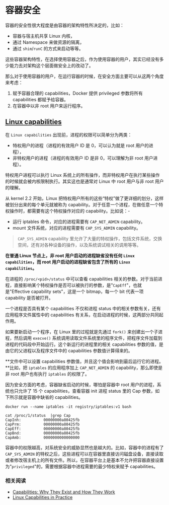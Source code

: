 # 容器安全

容器的安全性很大程度是由容器的架构特性所决定的，比如：

- 容器与宿主机共享 Linux 内核，
- 通过 Namespace 来做资源的隔离，
- 通过 `shim`/`runC` 的方式来启动等等。

这些容器架构特性，在选择使用容器之后，作为使用容器的用户，其实已经没有多少能力去对架构这个层面做安全上的改动了。

那么对于使用容器的用户，在运行容器的时候，在安全方面主要可以从这两个角度来考虑：

1. 赋予容器合理的 capabilities，Docker 提供 privileged 参数将所有 capabilities 都赋予给容器。
2. 在容器中以非 root 用户来运行程序。

## [Linux capabilities](https://man7.org/linux/man-pages/man7/capabilities.7.html)

在 `Linux capabilities` 出现前，进程的权限可以简单分为两类：

- 特权用户的进程（进程的有效用户 ID 是 0，可以认为就是 root 用户的进程），
- 非特权用户的进程（进程的有效用户 ID 是非 0，可以理解为非 root 用户进程）。

特权用户进程可以执行 Linux 系统上的所有操作，而非特权用户在执行某些操作的时候就会被内核限制执行。其实这也是通常对 Linux 中 root 用户与非 root 用户的理解。

从 kernel 2.2 开始，Linux 把特权用户所有的这些“特权”做了更详细的划分，这样被划分出来的每个单元就被称为 capability。对于任意一个进程，在做任意一个特权操作时，都需要有这个特权操作对应的 capability。比如说：-

- 运行 iptables 命令，对应的进程需要有 `CAP_NET_ADMIN` capability。
-  mount 文件系统，对应的进程需要有 `CAP_SYS_ADMIN`  capability。

> `CAP_SYS_ADMIN`  capability 里允许了大量的特权操作，包括文件系统，交换空间，还有对各种设备的操作，以及系统调试相关的调用等等。

**在普通 Linux 节点上，非 root 用户启动的进程缺省没有任何 `Linux capabilities`，而 root 用户启动的进程缺省包含了所有的 `Linux capabilities`。**

在进程的 `/proc/<pid>/status` 中可以查看 capabilities 相关的参数。对于当前进程，直接影响某个特权操作是否可以被执行的参数，是"`CapEff`"，也就是"Effective capability sets"，这是一个 bitmap，每一个 bit 代表一项 capability 是否被打开。

一个进程是否具有某个 capabilities 不仅和进程 status 中的相关参数有关，还有应用程序文件属性中的 capabilities 有关系，在启动进程的时候，这两部分共同起作用。

如果要新启动一个程序，在 Linux 里的过程就是先通过 `fork()` 来创建出一个子进程，然后调用 `execve()` 系统调用读取文件系统里的程序文件，把程序文件加载到进程的代码段中开始运行。这个新运行的进程里的相关 capabilities 参数的值，是由它的父进程以及程序文件中的 capabilities 参数值计算得来的。

**文件中可以设置 capabilities 参数值，并且这个值会影响到最后运行它的进程。**比如，把 `iptables` 的应用程序加上 `CAP_NET_ADMIN` 的 capability，那么即使是非 root 用户也有执行 `iptables` 的权限了。

因为安全方面的考虑，容器缺省启动的时候，哪怕是容器中 root 用户的进程，系统也只允许了 15 个 capabilities，查看容器 init 进程 status 里的 Cap 参数，如下所示就是容器中缺省的 capabilities。

```shell
docker run --name iptables -it registry/iptables:v1 bash

cat /proc/1/status  |grep Cap
CapInh:          00000000a80425fb
CapPrm:          00000000a80425fb
CapEff:          00000000a80425fb
CapBnd:          00000000a80425fb
CapAmb:          0000000000000000
```

容器中的权限越高，对系统安全的威胁显然也是越大的。比如，容器中的进程有了 `CAP_SYS_ADMIN` 的特权之后，这些进程可以在容器里直接访问磁盘设备，直接读取或者修改宿主机上的所有文件。所以，在容器平台上是基本不允许把容器直接设置为"`privileged`"的，需要根据容器中进程需要的最少特权来赋予 capabilities。

### 相关阅读

- [Capabilities: Why They Exist and How They Work](https://blog.container-solutions.com/linux-capabilities-why-they-exist-and-how-they-work)
- [Linux Capabilities in Practice](https://blog.container-solutions.com/linux-capabilities-in-practice)
